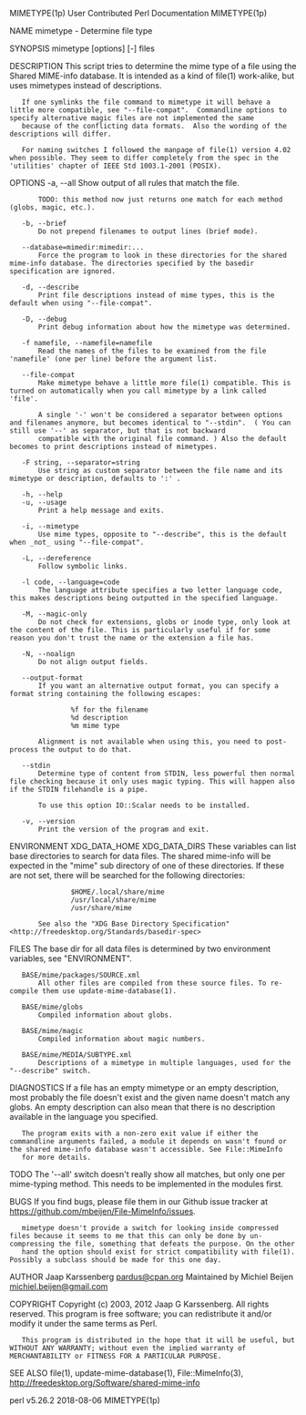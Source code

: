 MIMETYPE(1p)                                                                         User Contributed Perl Documentation                                                                         MIMETYPE(1p)

NAME
       mimetype - Determine file type

SYNOPSIS
       mimetype [options] [-] files

DESCRIPTION
       This script tries to determine the mime type of a file using the Shared MIME-info database. It is intended as a kind of file(1) work-alike, but uses mimetypes instead of descriptions.

       If one symlinks the file command to mimetype it will behave a little more compatible, see "--file-compat".  Commandline options to specify alternative magic files are not implemented the same
       because of the conflicting data formats.  Also the wording of the descriptions will differ.

       For naming switches I followed the manpage of file(1) version 4.02 when possible. They seem to differ completely from the spec in the 'utilities' chapter of IEEE Std 1003.1-2001 (POSIX).

OPTIONS
       -a, --all
           Show output of all rules that match the file.

           TODO: this method now just returns one match for each method (globs, magic, etc.).

       -b, --brief
           Do not prepend filenames to output lines (brief mode).

       --database=mimedir:mimedir:...
           Force the program to look in these directories for the shared mime-info database. The directories specified by the basedir specification are ignored.

       -d, --describe
           Print file descriptions instead of mime types, this is the default when using "--file-compat".

       -D, --debug
           Print debug information about how the mimetype was determined.

       -f namefile, --namefile=namefile
           Read the names of the files to be examined from the file 'namefile' (one per line) before the argument list.

       --file-compat
           Make mimetype behave a little more file(1) compatible. This is turned on automatically when you call mimetype by a link called 'file'.

           A single '-' won't be considered a separator between options and filenames anymore, but becomes identical to "--stdin".  ( You can still use '--' as separator, but that is not backward
           compatible with the original file command. ) Also the default becomes to print descriptions instead of mimetypes.

       -F string, --separator=string
           Use string as custom separator between the file name and its mimetype or description, defaults to ':' .

       -h, --help
       -u, --usage
           Print a help message and exits.

       -i, --mimetype
           Use mime types, opposite to "--describe", this is the default when _not_ using "--file-compat".

       -L, --dereference
           Follow symbolic links.

       -l code, --language=code
           The language attribute specifies a two letter language code, this makes descriptions being outputted in the specified language.

       -M, --magic-only
           Do not check for extensions, globs or inode type, only look at the content of the file. This is particularly useful if for some reason you don't trust the name or the extension a file has.

       -N, --noalign
           Do not align output fields.

       --output-format
           If you want an alternative output format, you can specify a format string containing the following escapes:

                   %f for the filename
                   %d description
                   %m mime type

           Alignment is not available when using this, you need to post-process the output to do that.

       --stdin
           Determine type of content from STDIN, less powerful then normal file checking because it only uses magic typing. This will happen also if the STDIN filehandle is a pipe.

           To use this option IO::Scalar needs to be installed.

       -v, --version
           Print the version of the program and exit.

ENVIRONMENT
       XDG_DATA_HOME
       XDG_DATA_DIRS
           These variables can list base directories to search for data files. The shared mime-info will be expected in the "mime" sub directory of one of these directories. If these are not set, there
           will be searched for the following directories:

                   $HOME/.local/share/mime
                   /usr/local/share/mime
                   /usr/share/mime

           See also the "XDG Base Directory Specification" <http://freedesktop.org/Standards/basedir-spec>

FILES
       The base dir for all data files is determined by two environment variables, see "ENVIRONMENT".

       BASE/mime/packages/SOURCE.xml
           All other files are compiled from these source files. To re-compile them use update-mime-database(1).

       BASE/mime/globs
           Compiled information about globs.

       BASE/mime/magic
           Compiled information about magic numbers.

       BASE/mime/MEDIA/SUBTYPE.xml
           Descriptions of a mimetype in multiple languages, used for the "--describe" switch.

DIAGNOSTICS
       If a file has an empty mimetype or an empty description, most probably the file doesn't exist and the given name doesn't match any globs. An empty description can also mean that there is no
       description available in the language you specified.

       The program exits with a non-zero exit value if either the commandline arguments failed, a module it depends on wasn't found or the shared mime-info database wasn't accessible. See File::MimeInfo
       for more details.

TODO
       The '--all' switch doesn't really show all matches, but only one per mime-typing method. This needs to be implemented in the modules first.

BUGS
       If you find bugs, please file them in our Github issue tracker at <https://github.com/mbeijen/File-MimeInfo/issues>.

       mimetype doesn't provide a switch for looking inside compressed files because it seems to me that this can only be done by un-compressing the file, something that defeats the purpose. On the other
       hand the option should exist for strict compatibility with file(1). Possibly a subclass should be made for this one day.

AUTHOR
       Jaap Karssenberg <pardus@cpan.org> Maintained by Michiel Beijen <michiel.beijen@gmail.com>

COPYRIGHT
       Copyright (c) 2003, 2012 Jaap G Karssenberg. All rights reserved.  This program is free software; you can redistribute it and/or modify it under the same terms as Perl.

       This program is distributed in the hope that it will be useful, but WITHOUT ANY WARRANTY; without even the implied warranty of MERCHANTABILITY or FITNESS FOR A PARTICULAR PURPOSE.

SEE ALSO
       file(1), update-mime-database(1), File::MimeInfo(3), <http://freedesktop.org/Software/shared-mime-info>

perl v5.26.2                                                                                      2018-08-06                                                                                     MIMETYPE(1p)
